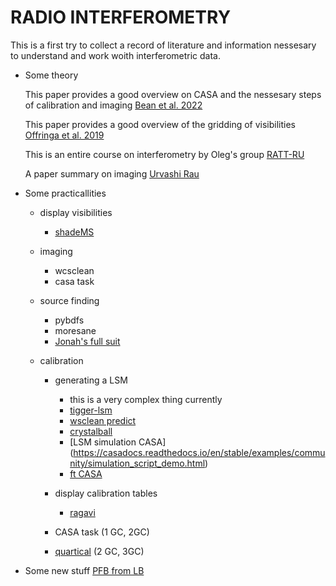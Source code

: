 # RADIO INTERFEROMETRY

This is a first try to collect a record of literature and information nessesary to understand and work woith interferometric data.

- Some theory 
  
  This paper provides a good overview on CASA and the nessesary steps of calibration and imaging
  [Bean et al. 2022](https://arxiv.org/pdf/2210.02276)

  This paper provides a good overview of the gridding of visibilities
  [Offringa et al. 2019](https://arxiv.org/pdf/1908.11232)

  This is an entire course on interferometry by Oleg's group 
  [RATT-RU](https://github.com/ratt-ru/foi-course)

  A paper summary on imaging [Urvashi Rau](https://safe.nrao.edu/wiki/pub/Software/Algorithms/WebHome/SummaryImagingRadioInterferometry.pdf)

- Some practicallities
  
  - display visibilities
    - [shadeMS](https://github.com/ratt-ru/shadeMS/tree/master)

  - imaging
    - wcsclean
    - casa task
           
  - source finding
    - pybdfs
    - moresane
    - [Jonah's full suit](https://github.com/JonahDW/Image-processing)

  - calibration
    - generating a LSM
      - this is a very complex thing currently
      - [tigger-lsm](https://github.com/ratt-ru/tigger-lsm/tree/master)
      - [wsclean predict](https://wsclean.readthedocs.io/en/latest/prediction.html)
      - [crystalball](https://github.com/caracal-pipeline/crystalball?tab=readme-ov-file)
      - [LSM simulation CASA] (https://casadocs.readthedocs.io/en/stable/examples/community/simulation_script_demo.html)    
      - [ft CASA](https://casadocs.readthedocs.io/en/v6.2.0/api/tt/casatasks.imaging.ft.html)

    - display calibration tables
      - [ragavi](https://github.com/ratt-ru/ragavi)   
    - CASA task (1 GC, 2GC)
    - [quartical](https://quartical.readthedocs.io/en/latest/) (2 GC, 3GC)


- Some new stuff [PFB from LB](https://github.com/ratt-ru/pfb-imaging?tab=readme-ov-file)
